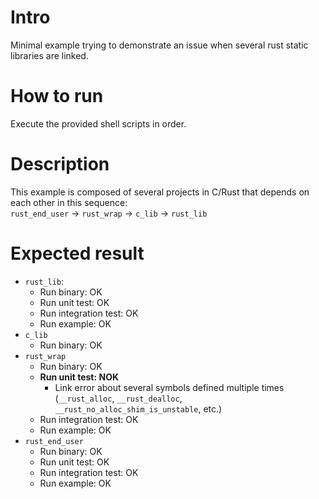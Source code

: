 # Intro
Minimal example trying to demonstrate an issue when several rust static libraries are linked.

# How to run
Execute the provided shell scripts in order.

# Description
This example is composed of several projects in C/Rust that depends on each other in this sequence:  
`rust_end_user` -> `rust_wrap` -> `c_lib` -> `rust_lib`

# Expected result

* `rust_lib`:
    * Run binary: OK
    * Run unit test: OK
    * Run integration test: OK
    * Run example: OK
* `c_lib`
    * Run binary: OK
* `rust_wrap`
    * Run binary: OK
    * **Run unit test: NOK**
        * Link error about several symbols defined multiple times (`__rust_alloc`, `__rust_dealloc`, `__rust_no_alloc_shim_is_unstable`, etc.)
    * Run integration test: OK
    * Run example: OK
* `rust_end_user`
    * Run binary: OK
    * Run unit test: OK
    * Run integration test: OK
    * Run example: OK
